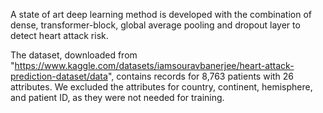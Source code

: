 A state of art deep learning method is developed with the combination of dense, transformer-block, global average pooling and dropout layer to detect heart attack risk. 

The dataset, downloaded from "https://www.kaggle.com/datasets/iamsouravbanerjee/heart-attack-prediction-dataset/data", contains records for 8,763 patients with 26 attributes. We excluded the attributes for country, continent, hemisphere, and patient ID, as they were not needed for training.

